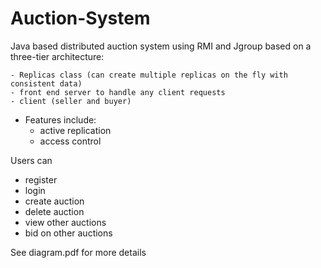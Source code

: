 # Auction-System

Java based distributed auction system using RMI and Jgroup based on a three-tier architecture:

    - Replicas class (can create multiple replicas on the fly with consistent data)
    - front end server to handle any client requests
    - client (seller and buyer) 
  
  - Features include:
    - active replication
    - access control
   
    
  
Users can 

  - register
  - login
  - create auction
  - delete auction
  - view other auctions
  - bid on other auctions
  

See diagram.pdf for more details
